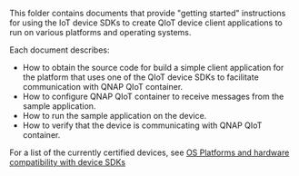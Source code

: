 This folder contains documents that provide "getting started" instructions for using the IoT device SDKs to create QIoT device client applications to run on various platforms and operating systems.

Each document describes:

- How to obtain the source code for build a simple client application for the platform that uses one of the QIoT device SDKs to facilitate communication with QNAP QIoT container.
- How to configure QNAP QIoT container to receive messages from the sample application.
- How to run the sample application on the device.
- How to verify that the device is communicating with QNAP QIoT container.

For a list of the currently certified devices, see [OS Platforms and hardware compatibility with device SDKs][lnk-compatibilty]

[lnk-compatibilty]: https://www.qnap.com